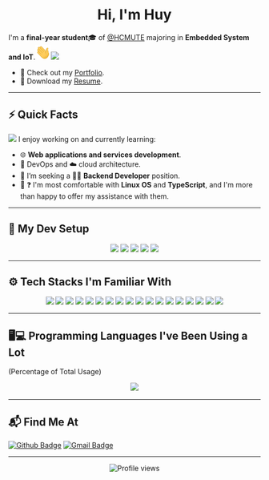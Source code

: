 <h1 align="center">Hi, I'm Huy </h1>

I'm a **final-year student**🎓 of [@HCMUTE](https://hcmute.edu.vn/) majoring in **Embedded System and IoT**.<img src="https://raw.githubusercontent.com/ABSphreak/ABSphreak/master/gifs/Hi.gif" height="30px"><img height="30px" src="https://emojis.slackmojis.com/emojis/images/1531849430/4246/blob-sunglasses.gif?1531849430"> 
 
  - 📙 Check out my [Portfolio](https://tranquochuy645.github.io).
  - 📝 Download my [Resume](https://tranquochuy645.github.io/assets/tranquochuy.pdf).

---

## ⚡️ Quick Facts
<img src="https://media.giphy.com/media/WUlplcMpOCEmTGBtBW/giphy.gif" width="30">  I enjoy working on and currently learning:
  - 🌐 **Web applications and services development**.
  - 🤖 DevOps and ☁️ cloud architecture.
  - 💼 I’m seeking a 👨‍💻 **Backend Developer** position.
  - 💬 ❓ I'm most comfortable with **Linux OS** and **TypeScript**, and I'm more than happy to offer my assistance with them.

---

## 🚀 My Dev Setup
<p align="center">
<img src="https://img.shields.io/badge/Linux-FCC624?style=for-the-badge&logo=linux&logoColor=black" >
<img src="https://img.shields.io/badge/Debian-A81D33?style=for-the-badge&logo=debian&logoColor=white"/>
<img src="https://img.shields.io/badge/Visual_Studio_Code-0078D4?style=for-the-badge&logo=visual%20studio%20code&logoColor=white"> 
<img src="https://img.shields.io/badge/GNU%20Bash-4EAA25?style=for-the-badge&logo=GNU%20Bash&logoColor=white">
<img src="https://a11ybadges.com/badge?logo=postman">
</p>
</p>

---

## ⚙️ Tech Stacks I'm Familiar With
<p align="center">
<img src="https://img.shields.io/badge/GIT-E44C30?style=for-the-badge&logo=git&logoColor=white">
<img src="https://img.shields.io/badge/node.js-6DA55F?style=for-the-badge&logo=node.js&logoColor=white">
<img src="https://a11ybadges.com/badge?logo=react">
<img src="https://a11ybadges.com/badge?logo=nginx">
<img src="https://a11ybadges.com/badge?logo=webrtc">
<img src="https://img.shields.io/badge/AWS-%23FF9900.svg?style=for-the-badge&logo=amazon-aws&logoColor=white">
<img src="https://a11ybadges.com/badge?logo=docker">
<img src="https://img.shields.io/badge/express.js-%23404d59.svg?style=for-the-badge&logo=express&logoColor=%2361DAFB">
<img src="https://a11ybadges.com/badge?logo=vite">
<img src="https://img.shields.io/badge/Socket.io-black?style=for-the-badge&logo=socket.io&badgeColor=010101">
<img src="https://img.shields.io/badge/React_Router-CA4245?style=for-the-badge&logo=react-router&logoColor=white">
<img src="https://a11ybadges.com/badge?logo=jsonwebtokens">
<img src="https://a11ybadges.com/badge?logo=mongodb">
<img src="https://img.shields.io/badge/Firebase-039BE5?style=for-the-badge&logo=Firebase&logoColor=orange">
<img src="https://a11ybadges.com/badge?logo=arduino">
<img src="https://a11ybadges.com/badge?logo=raspberrypi">
<img src="https://img.shields.io/badge/unity-%23000000.svg?style=for-the-badge&logo=unity&logoColor=white">
<img src="https://img.shields.io/badge/espressif-E7352C?style=for-the-badge&logo=espressif&logoColor=white"/>

---

## 🖥️💻 Programming Languages I've Been Using a Lot 
(Percentage of Total Usage)
<p align="center">
<img  src="https://github-readme-stats-git-masterrstaa-rickstaa.vercel.app/api/top-langs?username=tranquochuy645&langs_count=8&layout=normal&hide_title=true&hide_border=true&theme=transparent&title_color=fc5203&card_width=600"/>
</p>

---

## 📬 Find Me At
[![Github Badge](http://img.shields.io/badge/-Github-black?style=flat-square&logo=github&link=https://github.com/tranquochuy645)](https://github.com/tranquochuy645/) 
[![Gmail Badge](https://img.shields.io/badge/-Gmail-d14836?style=flat-square&logo=Gmail&logoColor=white&link=mailto:tranquochuy645@gmail.com)](mailto:tranquochuy645@gmail.com)

---

<p align="center">
  <img src="https://komarev.com/ghpvc/?username=tranquochuy645&label=Profile%20views&color=0e75b6&style=flat" alt="Profile views" /> 
</p>